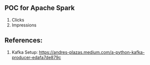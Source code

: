 ## POC for Apache Spark

1. Clicks
2. Impressions


## References:

1. Kafka Setup: https://andres-plazas.medium.com/a-python-kafka-producer-edafa7de879c 